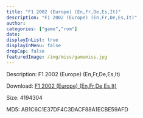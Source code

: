 ```yaml
---
title: "F1 2002 (Europe) (En,Fr,De,Es,It)"
description: "F1 2002 (Europe) (En,Fr,De,Es,It)"
author: 
categories: ["game","rom"]
date: 
displayInList: true
displayInMenu: false
dropCap: false
featuredImage: /img/miss/gamemiss.jpg
---
```


Description: F1 2002 (Europe) (En,Fr,De,Es,It)

Download: <a style="text-decoration:underline;" href="https://mega.nz/#!DPRizKYS!6OPmTN7vAfyJafarrpQ--ytKQeAKorZgJl412dx6Gf0" target = "_blank" rel = "nofollow" > F1 2002 (Europe) (En,Fr,De,Es,It)</a>

Size: 4194304

MD5: AB1C6C1E37DF4C3DACF88A1ECBE59AFD

